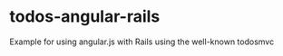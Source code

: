 todos-angular-rails
===================

Example for using angular.js with Rails using the well-known todosmvc